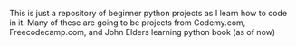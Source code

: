 This is just a repository of beginner python projects as I learn how to code in it. 
Many of these are going to be projects from Codemy.com, Freecodecamp.com, and John Elders learning python book (as of now)
